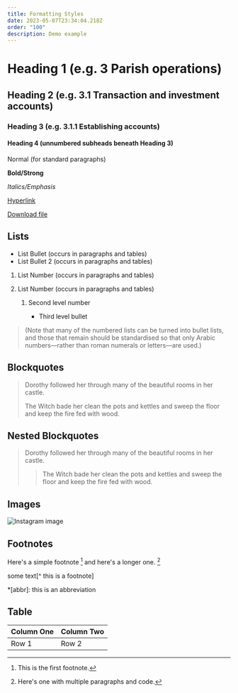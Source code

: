 ```yaml
---
title: Formatting Styles
date: 2023-05-07T23:34:04.218Z
order: "100"
description: Demo example
---
```

# Heading 1 (e.g. 3 Parish operations)

## Heading 2 (e.g. 3.1 Transaction and investment accounts)

### Heading 3 (e.g. 3.1.1 Establishing accounts)

#### Heading 4 (unnumbered subheads beneath Heading 3)

Normal (for standard paragraphs)

**Bold/Strong**

*Italics/Emphasis*

[Hyperlink](https://melbournecatholic.org)

[Download file](/media/prayers-of-intercession.pdf)

## Lists

* List Bullet (occurs in paragraphs and tables)
* List Bullet 2 (occurs in paragraphs and tables)

1. List Number (occurs in paragraphs and tables)
2. List Number  (occurs in paragraphs and tables)

   1. Second level number

      * Third level bullet

> (Note that many of the numbered lists can be turned into bullet lists, and those that remain should be standardised so that only Arabic numbers—rather than roman numerals or letters—are used.)

## Blockquotes

> Dorothy followed her through many of the beautiful rooms in her castle.
>
> The Witch bade her clean the pots and kettles and sweep the floor and keep the fire fed with wood.

## Nested Blockquotes

> Dorothy followed her through many of the beautiful rooms in her castle.
>
> > The Witch bade her clean the pots and kettles and sweep the floor and keep the fire fed with wood.

## Images

   ![Instagram image](/media/codsazbbjeb.jpg "Instagram image")

## Footnotes

Here's a simple footnote [^1] and here's a longer one. [^bignote]

[^1]: This is the first footnote.

[^bignote]: Here's one with multiple paragraphs and code.

some text[^ this is a footnote]

\*\[abbr]: this is an abbreviation

## Table

| Column One | Column Two |
| ---------- | ---------- |
| Row 1      | Row 2      |